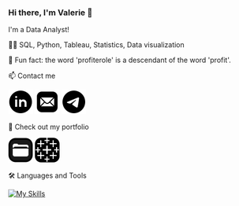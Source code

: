 ### Hi there, I'm Valerie 👋
I'm a Data Analyst!

🐱‍👤 SQL, Python, Tableau, Statistics, Data visualization

🎨 Fun fact: the word 'profiterole' is a descendant of the word 'profit'.

📫 Contact me  

[![linkedin](https://github.com/Lalerie/Lalerie/blob/main/icons8-linkedin-circled-50.png)](https://www.linkedin.com/in/lalerie/)
[![mail](https://github.com/Lalerie/Lalerie/blob/main/icons8-mail-50.png)](<mailto:valerie.lunkina@gmail.com>)
[![telegram](https://github.com/Lalerie/Lalerie/blob/main/icons8-telegram-50.png)](https://t.me/@Mor030va)

🎁 Check out my portfolio  

[![portfolio](https://github.com/Lalerie/Lalerie/blob/main/icons8-files-50.png)](https://github.com/Lalerie/Portfolio)
[![tableau](https://github.com/Lalerie/Lalerie/blob/main/icons8-tableau-software-50.png)](https://public.tableau.com/app/profile/valeriya.lunkina/viz/Project10_2022_11_06/Dashboard1)

🛠 Languages and Tools  

[![My Skills](https://skills.thijs.gg/icons?i=py,postgres,html,css,github&theme=dark)](https://skills.thijs.gg)
